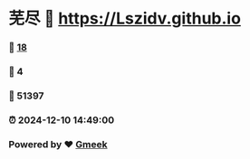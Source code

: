 # 芜尽 :link: https://Lszidv.github.io 
### :page_facing_up: [18](https://Lszidv.github.io/tag.html) 
### :speech_balloon: 4 
### :hibiscus: 51397 
### :alarm_clock: 2024-12-10 14:49:00 
### Powered by :heart: [Gmeek](https://github.com/Meekdai/Gmeek)

